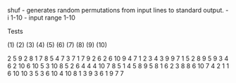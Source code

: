 shuf - generates random permutations from input lines to standard output.
-i 1-10 - input range 1-10

Tests

(1)    (2)     (3)     (4)     (5)      (6)      (7)     (8)      (9)      (10)

2       5       9       2       8        1        7       8        5        4
7       3       7       1       7        9        2       6        2        6
10      9       4       7       1        2        3       4        3        9
9       7       1       5       2        8        9       5        9        3
4       6       2       10      6        10       5       3        10       8
5       2       6       4       4        4        10      7        8        5
1       4       5       8       9        5        8       1        6        2
3       8       8       6       10       7        4       2        1        1
6       10      10      3       5        3        6       10       4        10
8       1       3       9       3        6        1       9        7        7
